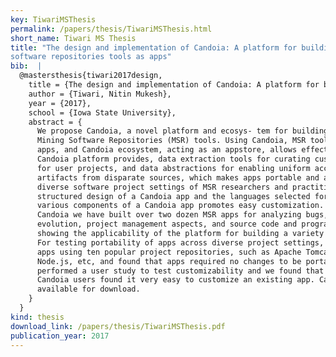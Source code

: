 ```yaml
---
key: TiwariMSThesis
permalink: /papers/thesis/TiwariMSThesis.html
short_name: Tiwari MS Thesis
title: "The design and implementation of Candoia: A platform for building and sharing mining
software repositories tools as apps"
bib:  |
  @mastersthesis{tiwari2017design,
    title = {The design and implementation of Candoia: A platform for building and sharing mining software repositories tools as apps},
    author = {Tiwari, Nitin Mukesh},
    year = {2017},
    school = {Iowa State University},
    abstract = {
      We propose Candoia, a novel platform and ecosys- tem for building and sharing
      Mining Software Repositories (MSR) tools. Using Candoia, MSR tools are built as
      apps, and Candoia ecosystem, acting as an appstore, allows effective sharing.
      Candoia platform provides, data extraction tools for curating custom datasets
      for user projects, and data abstractions for enabling uniform access to MSR
      artifacts from disparate sources, which makes apps portable and adoptable across
      diverse software project settings of MSR researchers and practitioners. The
      structured design of a Candoia app and the languages selected for building
      various components of a Candoia app promotes easy customization. To evaluate
      Candoia we have built over two dozen MSR apps for analyzing bugs, software
      evolution, project management aspects, and source code and programming practices
      showing the applicability of the platform for building a variety of MSR apps.
      For testing portability of apps across diverse project settings, we tested the
      apps using ten popular project repositories, such as Apache Tomcat, JUnit,
      Node.js, etc, and found that apps required no changes to be portable. We
      performed a user study to test customizability and we found that five of eight
      Candoia users found it very easy to customize an existing app. Candoia is
      available for download.
    }
  }
kind: thesis
download_link: /papers/thesis/TiwariMSThesis.pdf
publication_year: 2017
---
```


